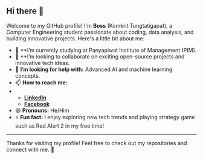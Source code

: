 ## Hi there 👋

Welcome to my GitHub profile! I'm **Boss** (Komkrit Tungtatigapat), a Computer Engineering student passionate about coding, data analysis, and building innovative projects. Here's a little bit about me:

- 🌱 **I’m currently studying at Panyapiwat Institute of Management (PIM).
- 👯 **I’m looking to collaborate on exciting open-source projects and innovative tech ideas.
- 🤔 **I’m looking for help with:** Advanced AI and machine learning concepts.
- 📫 **How to reach me:**
- - [**LinkedIn**](https://www.linkedin.com/in/komkrit-tungtatiyapat)
  - [**Facebook**](https://www.facebook.com/Komkrit.Boss)
- 😄 **Pronouns:** He/Him
- ⚡ **Fun fact:** I enjoy exploring new tech trends and playing strategy game such as Red Alert 2 in my free time!

---

Thanks for visiting my profile! Feel free to check out my repositories and connect with me. 🚀

